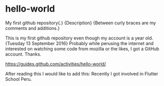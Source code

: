# hello-world
My first github repository{.}  {Description}
{Between curly braces are my comments and additions.}

This is my first github repository even though my account is a year old.
{Tuesday 13 September 2016}
Probably while perusing the internet and interested on watching some code from mozilla or the likes, I got a GitHub account.
Thanks.

https://guides.github.com/activities/hello-world/

After reading this I would like to add this:
Recently I got involved in Flutter School Peru.
